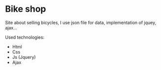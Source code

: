 # Bike shop
Site about selling bicycles, I use json file for data, implementation of jquey, ajax...

Used technologies:
  - Html
  - Css
  - Js (Jquery)
  - Ajax
